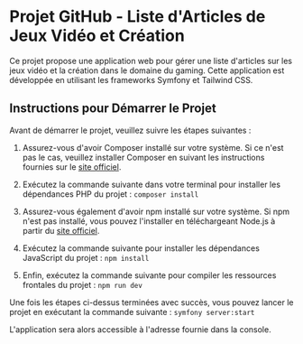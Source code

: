 # Projet GitHub - Liste d'Articles de Jeux Vidéo et Création

Ce projet propose une application web pour gérer une liste d'articles sur les jeux vidéo et la création dans le domaine du gaming. Cette application est développée en utilisant les frameworks Symfony et Tailwind CSS.

## Instructions pour Démarrer le Projet

Avant de démarrer le projet, veuillez suivre les étapes suivantes :

1. Assurez-vous d'avoir Composer installé sur votre système. Si ce n'est pas le cas, veuillez installer Composer en suivant les instructions fournies sur le [site officiel](https://getcomposer.org/).

2. Exécutez la commande suivante dans votre terminal pour installer les dépendances PHP du projet :
   ```composer install```
   
3. Assurez-vous également d'avoir npm installé sur votre système. Si npm n'est pas installé, vous pouvez l'installer en téléchargeant Node.js à partir du [site officiel](https://nodejs.org/).

4. Exécutez la commande suivante pour installer les dépendances JavaScript du projet :
  ```npm install```

5. Enfin, exécutez la commande suivante pour compiler les ressources frontales du projet :
   ```npm run dev```


Une fois les étapes ci-dessus terminées avec succès, vous pouvez lancer le projet en exécutant la commande suivante :
  ```symfony server:start```

L'application sera alors accessible à l'adresse fournie dans la console.



